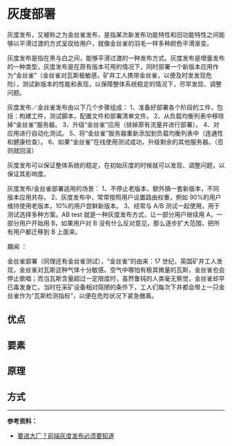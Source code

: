 # 灰度部署

灰度发布，又被称之为金丝雀发布，是指某次新发布功能特性和旧功能特性之间能够以平滑过渡的方式呈现给用户，就像金丝雀的羽毛一样多种颜色平滑渐变。

灰度发布是指在黑与白之间，能够平滑过渡的一种发布方式。灰度发布是增量发布的一种类型，灰度发布是在原有版本可用的情况下，同时部署一个新版本应用作为“金丝雀”（金丝雀对瓦斯极敏感，矿井工人携带金丝雀，以便及时发发现危险），测试新版本的性能和表现，以保障整体系统稳定的情况下，尽早发现、调整问题。

灰度发布／金丝雀发布由以下几个步骤组成：
1、准备好部署各个阶段的工件，包括：构建工件，测试脚本，配置文件和部署清单文件。
2、从负载均衡列表中移除掉“金丝雀”服务器。
3、升级“金丝雀”应用（排掉原有流量并进行部署）。
4、对应用进行自动化测试。
5、将“金丝雀”服务器重新添加到负载均衡列表中（连通性和健康检查）。
6、如果“金丝雀”在线使用测试成功，升级剩余的其他服务器。（否则就回滚）

灰度发布可以保证整体系统的稳定，在初始灰度的时候就可以发现、调整问题，以保证其影响度。

灰度发布/金丝雀部署适用的场景：
1、不停止老版本，额外搞一套新版本，不同版本应用共存。
2、灰度发布中，常常按照用户设置路由权重，例如 90%的用户维持使用老版本，10%的用户尝鲜新版本。
3、经常与 A/B 测试一起使用，用于测试选择多种方案。AB test 就是一种灰度发布方式，让一部分用户继续用 A，一部分用户开始用 B，如果用户对 B 没有什么反对意见，那么逐步扩大范围，把所有用户都迁移到 B 上面来。

趣闻 ：

金丝雀部署（同理还有金丝雀测试），“金丝雀”的由来：17 世纪，英国矿井工人发现，金丝雀对瓦斯这种气体十分敏感。空气中哪怕有极其微量的瓦斯，金丝雀也会停止歌唱；而当瓦斯含量超过一定限度时，虽然鲁钝的人类毫无察觉，金丝雀却早已毒发身亡。当时在采矿设备相对简陋的条件下，工人们每次下井都会带上一只金丝雀作为“瓦斯检测指标”，以便在危险状况下紧急撤离。

## 优点

## 要素

## 原理

## 方式

---

**参考资料：**

- [要进大厂？前端灰度发布必须要知道](https://juejin.im/post/5da88d795188252f051e2b47#)
